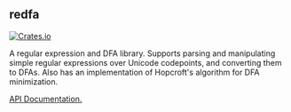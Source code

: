 ## redfa

[![Crates.io](https://img.shields.io/crates/v/redfa.svg)](https://crates.io/crates/redfa)

A regular expression and DFA library. Supports parsing and manipulating simple
regular expressions over Unicode codepoints, and converting them to DFAs. Also
has an implementation of Hopcroft's algorithm for DFA minimization.

[API Documentation.](https://docs.rs/redfa)
